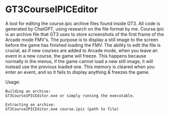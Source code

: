 # GT3CourseIPICEditor
A tool for editing the course.ipic archive files found inside GT3. All code is generated by ChatGPT, using research on the file format by me.
Course.ipic is an archive file that GT3 uses to store screenshots of the first frame of the Arcade mode FMV's. The purpose is to display a still image to the screen before the game has finished loading the FMV.
The ability to edit the file is crucial, as if new courses are added to Arcade mode, when you leave an event in a new course, the game will freeze. This happens because normally in the menus, if the game cannot load a new still image, it will instead use the previous loaded one. This memory is cleared when you enter an event, and so it fails to display anything & freezes the game.

Usage:
````
Building an archive:
GT3CourseIPICEditor.exe or simply running the executable.

Extracting an archive:
GT3CourseIPICEditor.exe course.ipic (path to file)
````
